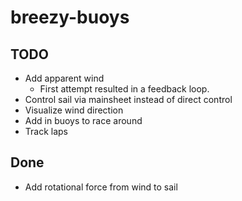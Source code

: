 # breezy-buoys


## TODO

* Add apparent wind
  * First attempt resulted in a feedback loop.
* Control sail via mainsheet instead of direct control
* Visualize wind direction
* Add in buoys to race around
* Track laps

## Done

* Add rotational force from wind to sail

